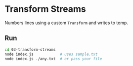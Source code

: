 # Transform Streams

Numbers lines using a custom `Transform` and writes to temp.

## Run

```bash
cd 03-transform-streams
node index.js            # uses sample.txt
node index.js ./any.txt  # or pass your file
```

